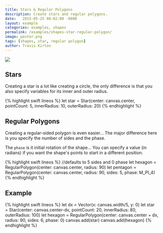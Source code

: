 ```yaml
---
title: Stars & Regular Polygons
description: Create stars and regular polygons.
date:   2015-05-25 00:02:00 -0800
layout: example
categories: examples, shapes
permalink: /examples/shapes-star-regular-polygon/
image: poster.png
tags: [shapes, star, regular polygon]
author: Travis Kirton
---
```

![](star-regular-polygon.png)

## Stars
Creating a star is a lot like creating a circle, the only difference is that you also specify variables for its inner and outer radius.

{% highlight swift lineos %}
let star = Star(center: canvas.center, pointCount: 5, innerRadius: 10, outerRadius: 20)
{% endhighlight %}

## Regular Polygons
Creating a regular-sided polygon is even easier... The major difference here is you specify the number of sides and the phase. 

The `phase` is it initial rotation of the shape... You can specify a value (in radians) if you want the shape's points to start in a different position.

{% highlight swift lineos %}
//defaults to 5 sides and 0 phase
let hexagon = RegularPolygon(center: canvas.center, radius: 90)
let pentagon = RegularPolygon(center: canvas.center, radius: 90, sides: 5, phase: M_PI_4)
{% endhighlight %}

## Example
{% highlight swift lineos %}
let dx = Vector(x: canvas.width/5, y: 0)
let star = Star(center: canvas.center-dx, pointCount: 20, innerRadius: 80, outerRadius: 100)
let hexagon = RegularPolygon(center: canvas.center + dx, radius: 90, sides: 6, phase: 0)
canvas.add(star)
canvas.add(hexagon)
{% endhighlight %}
